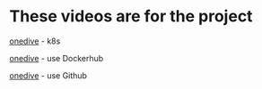 # These videos are for the project


[onedive](https://1drv.ms/v/c/4ed915c7ca9e134a/EUMixFf5mqpMhwWE2kEvJBQBLOFJL2kK3EpVYoEm1iyBxA) - k8s

[onedive](https://1drv.ms/v/c/4ed915c7ca9e134a/EYDPUPorbY1NjwOymYYa0MIBysqgbj6IlUc03FSlthUTpA) - use Dockerhub

[onedive](https://1drv.ms/v/c/4ed915c7ca9e134a/ERjfnxvXC-xGsgPfr4p7BfcBtDowE15Afu-HlIylylIRow) - use Github
